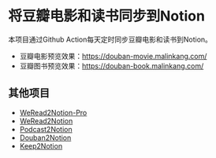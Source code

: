 # 将豆瓣电影和读书同步到Notion


本项目通过Github Action每天定时同步豆瓣电影和读书到Notion。

* 豆瓣电影预览效果：https://douban-movie.malinkang.com/
* 豆瓣图书预览效果：https://douban-book.malinkang.com/



## 其他项目
* [WeRead2Notion-Pro](https://github.com/malinkang/weread2notion-pro)
* [WeRead2Notion](https://github.com/malinkang/weread2notion)
* [Podcast2Notion](https://github.com/malinkang/podcast2notion)
* [Douban2Notion](https://github.com/malinkang/douban2notion)
* [Keep2Notion](https://github.com/malinkang/keep2notion)
